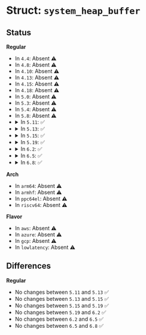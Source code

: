 # Struct: <code>system_heap_buffer</code>

## Status
<b>Regular</b>
<ul>
<li>
In <code>4.4</code>: Absent ⚠️
</li>
<li>
In <code>4.8</code>: Absent ⚠️
</li>
<li>
In <code>4.10</code>: Absent ⚠️
</li>
<li>
In <code>4.13</code>: Absent ⚠️
</li>
<li>
In <code>4.15</code>: Absent ⚠️
</li>
<li>
In <code>4.18</code>: Absent ⚠️
</li>
<li>
In <code>5.0</code>: Absent ⚠️
</li>
<li>
In <code>5.3</code>: Absent ⚠️
</li>
<li>
In <code>5.4</code>: Absent ⚠️
</li>
<li>
In <code>5.8</code>: Absent ⚠️
</li>
<li>
<details>
<summary>In <code>5.11</code>: ✅</summary>

```c
struct system_heap_buffer {
    struct dma_heap *heap;
    struct list_head attachments;
    struct mutex lock;
    long unsigned int len;
    struct sg_table sg_table;
    int vmap_cnt;
    void *vaddr;
};
```
</details>
</li>
<li>
<details>
<summary>In <code>5.13</code>: ✅</summary>

```c
struct system_heap_buffer {
    struct dma_heap *heap;
    struct list_head attachments;
    struct mutex lock;
    long unsigned int len;
    struct sg_table sg_table;
    int vmap_cnt;
    void *vaddr;
};
```
</details>
</li>
<li>
<details>
<summary>In <code>5.15</code>: ✅</summary>

```c
struct system_heap_buffer {
    struct dma_heap *heap;
    struct list_head attachments;
    struct mutex lock;
    long unsigned int len;
    struct sg_table sg_table;
    int vmap_cnt;
    void *vaddr;
};
```
</details>
</li>
<li>
<details>
<summary>In <code>5.19</code>: ✅</summary>

```c
struct system_heap_buffer {
    struct dma_heap *heap;
    struct list_head attachments;
    struct mutex lock;
    long unsigned int len;
    struct sg_table sg_table;
    int vmap_cnt;
    void *vaddr;
};
```
</details>
</li>
<li>
<details>
<summary>In <code>6.2</code>: ✅</summary>

```c
struct system_heap_buffer {
    struct dma_heap *heap;
    struct list_head attachments;
    struct mutex lock;
    long unsigned int len;
    struct sg_table sg_table;
    int vmap_cnt;
    void *vaddr;
};
```
</details>
</li>
<li>
<details>
<summary>In <code>6.5</code>: ✅</summary>

```c
struct system_heap_buffer {
    struct dma_heap *heap;
    struct list_head attachments;
    struct mutex lock;
    long unsigned int len;
    struct sg_table sg_table;
    int vmap_cnt;
    void *vaddr;
};
```
</details>
</li>
<li>
<details>
<summary>In <code>6.8</code>: ✅</summary>

```c
struct system_heap_buffer {
    struct dma_heap *heap;
    struct list_head attachments;
    struct mutex lock;
    long unsigned int len;
    struct sg_table sg_table;
    int vmap_cnt;
    void *vaddr;
};
```
</details>
</li>
</ul>
<b>Arch</b>
<ul>
<li>
In <code>arm64</code>: Absent ⚠️
</li>
<li>
In <code>armhf</code>: Absent ⚠️
</li>
<li>
In <code>ppc64el</code>: Absent ⚠️
</li>
<li>
In <code>riscv64</code>: Absent ⚠️
</li>
</ul>
<b>Flavor</b>
<ul>
<li>
In <code>aws</code>: Absent ⚠️
</li>
<li>
In <code>azure</code>: Absent ⚠️
</li>
<li>
In <code>gcp</code>: Absent ⚠️
</li>
<li>
In <code>lowlatency</code>: Absent ⚠️
</li>
</ul>

## Differences
<b>Regular</b>
<ul>
<li>
No changes between <code>5.11</code> and <code>5.13</code> ✅
</li>
<li>
No changes between <code>5.13</code> and <code>5.15</code> ✅
</li>
<li>
No changes between <code>5.15</code> and <code>5.19</code> ✅
</li>
<li>
No changes between <code>5.19</code> and <code>6.2</code> ✅
</li>
<li>
No changes between <code>6.2</code> and <code>6.5</code> ✅
</li>
<li>
No changes between <code>6.5</code> and <code>6.8</code> ✅
</li>
</ul>

